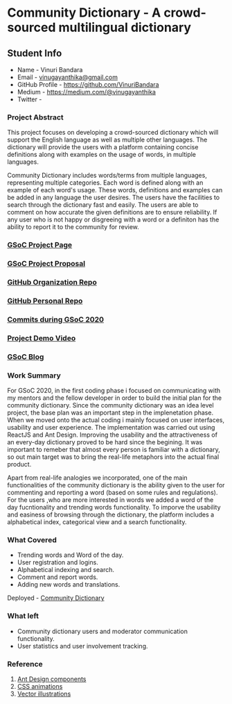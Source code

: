 # Community Dictionary - A crowd-sourced multilingual dictionary

## Student Info

* Name - Vinuri Bandara
* Email - vinugayanthika@gmail.com
* GitHub Profile - https://github.com/VinuriBandara
* Medium - https://medium.com/@vinugayanthika
* Twitter - []()

### Project Abstract
This project focuses on developing a crowd-sourced dictionary which will support the English language as well as multiple other languages. The dictionary will provide the users with a platform containing concise definitions along with examples on the usage of words, in multiple languages.

Community Dictionary includes words/terms from multiple languages, representing multiple categories. Each word is defined along with an example of each word's usage. These words, definitions and examples can be added in any language the user desires. The users have the facilities to search through the dictionary fast and easily. The users are able to comment on how accurate the given definitions are to ensure reliability. If any user who is not happy or disgreeing with a word or a definiton has the ability to report it to the community for review. 

### [GSoC Project Page](https://summerofcode.withgoogle.com/projects/#6003087300362240)

### [GSoC Project Proposal](https://drive.google.com/file/d/1x3jDJhMk6QYuam9RLDiq8Q241LL6Yhf6/view?usp=sharing)

### [GitHub Organization Repo](https://github.com/scorelab/com-dictionary)

### [GitHub Personal Repo](https://github.com/VinuriBandara/com-dictionary)

### [Commits during GSoC 2020](https://github.com/scorelab/com-dictionary/commits)

### [Project Demo Video](https://drive.google.com/drive/folders/1NR8BiUEQ1sj5FXew4iZdFTa0Co1iMJKe?usp=sharing)

### [GSoC Blog](https://medium.com/@vinugayanthika/all-my-gsoc-memories-8d9d3d1f8950?source=friends_link&sk=4bd8656c99bf1bf11575361d7ecd8487)

### Work Summary
For GSoC 2020, in the first coding phase i focused on communicating with my mentors and the fellow developer in order to build the initial plan for the community dictionary. Since the community dictionary was an idea level project, the base plan was an important step in the implenetation phase. When we moved onto the actual coding i mainly focused on user interfaces, usability and user experience. The implementation was carried out using ReactJS and Ant Design. Improving the usability and the attractiveness of an every-day dictionary proved to be hard since the begining. It was important to remeber that almost every person is familiar with a dictionary, so out main target was to bring the real-life metaphors into the actual final product. 

Apart from real-life analogies we incorporated, one of the main functionalities of the community dictionary is the ability given to the user for commenting and reporting a word (based on some rules and regulations). For the users ,who are more interested in words we added a word of the day fucntionality and trending words functionality. To imporve the usability and easiness of browsing through the dictionary, the platform includes a alphabetical index, categorical view and a search functionality.

### What Covered
* Trending words and Word of the day.
* User registration and logins.
* Alphabetical indexing and search.
* Comment and report words.
* Adding new words and translations.

Deployed - [Community Dictionary](https://community-dictionary-dev.firebaseapp.com/)

### What left
* Community dictionary users and moderator communication functionality. 
* User statistics and user involvement tracking.

### Reference
1. [Ant Design components](https://ant.design/components/overview/)
2. [CSS animations](https://codepen.io/malavigne/full/grQGJd)
3. [Vector illustrations](https://icons8.com/illustrations/style--pablo-1)
